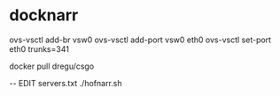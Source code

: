 # docknarr

ovs-vsctl add-br vsw0
ovs-vsctl add-port vsw0 eth0
ovs-vsctl set-port eth0 trunks=341

docker pull dregu/csgo

-- EDIT servers.txt
./hofnarr.sh
